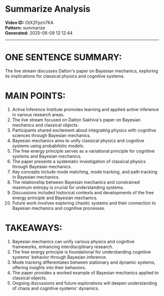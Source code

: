 # Summarize Analysis

**Video ID:** OtX2Fpzn7KA  
**Pattern:** summarize  
**Generated:** 2025-06-09 12:12:44  

---

# ONE SENTENCE SUMMARY:
The live stream discusses Dalton's paper on Bayesian mechanics, exploring its implications for classical physics and cognitive systems.

# MAIN POINTS:
1. Active Inference Institute promotes learning and applied active inference in various research areas.
2. The live stream focused on Dalton Sakhiva's paper on Bayesian mechanics and classical objects.
3. Participants shared excitement about integrating physics with cognitive sciences through Bayesian mechanics.
4. Bayesian mechanics aims to unify classical physics and cognitive systems using probabilistic models.
5. The free energy principle serves as a variational principle for cognitive systems and Bayesian mechanics.
6. The paper presents a systematic investigation of classical physics through Bayesian mechanics.
7. Key concepts include mode matching, mode tracking, and path tracking in Bayesian mechanics.
8. The relationship between Bayesian mechanics and constrained maximum entropy is crucial for understanding systems.
9. Discussions included historical contexts and developments of the free energy principle and Bayesian mechanics.
10. Future work involves exploring chaotic systems and their connection to Bayesian mechanics and cognitive processes.

# TAKEAWAYS:
1. Bayesian mechanics can unify various physics and cognitive frameworks, enhancing interdisciplinary research.
2. The free energy principle is foundational for understanding cognitive systems' behavior through Bayesian inference.
3. Mode tracking differentiates between stationary and dynamic systems, offering insights into their behaviors.
4. The paper provides a worked example of Bayesian mechanics applied to classical objects.
5. Ongoing discussions and future explorations will deepen understanding of chaos and cognitive systems' dynamics.